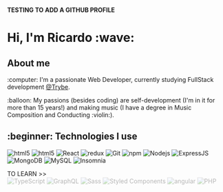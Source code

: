 **TESTING TO ADD A GITHUB PROFILE** </br>

<h1>Hi, I'm Ricardo :wave:</h1>

<h2>About me</h2>
<p>:computer: I'm a passionate Web Developer, currently studying FullStack development <a href="https://github.com/betrybe">@Trybe</a>.</p>
<p>:balloon: My passions (besides coding) are self-development (I'm in it for more than 15 years!) and making music (I have a degree in Music Composition and Conducting :violin:).</p>

<h2>:beginner: Technologies I use</h2>
<p>
  <img alt="html5" src="https://img.shields.io/badge/-HTML5-E34F26?style=flat-square&logo=html5&logoColor=white" />
  <img alt="html5" src="https://img.shields.io/badge/-CSS-264de4?style=flat-square&logo=css3&logoColor=white" />
  <img alt="React" src="https://img.shields.io/badge/-React-45b8d8?style=flat-square&logo=react&logoColor=white" />
  <img alt="redux" src="https://img.shields.io/badge/-Redux-764ABC?style=flat-square&logo=redux&logoColor=white" />
  <img alt="Git" src="https://img.shields.io/badge/-Git-f34f29?style=flat-square&logo=git&logoColor=white" />
  <img alt="npm" src="https://img.shields.io/badge/-NPM-CB3837?style=flat-square&logo=npm&logoColor=white" />
  <img alt="Nodejs" src="https://img.shields.io/badge/-Nodejs-43853d?style=flat-square&logo=Node.js&logoColor=white" />
  <img alt="ExpressJS" src="https://img.shields.io/badge/-ExpressJS-whitesmoke?style=flat-square&logo=express&logoColor=gray" />
  <img alt="MongoDB" src="https://img.shields.io/badge/-MongoDB-13aa52?style=flat-square&logo=mongodb&logoColor=white" />
  <img alt="MySQL" src="https://img.shields.io/badge/-MySQL-00758f?style=flat-square&logo=mysql&logoColor=white" />
  <img alt="Insomnia" src="https://img.shields.io/badge/-Insomnia-5849BE?style=flat-square&logo=insomnia&logoColor=white" />
  
  
  
  TO LEARN >></br>
  <img alt="TypeScript" src="https://img.shields.io/badge/-TypeScript-007ACC?style=flat-square&logo=typescript&logoColor=white" style="opacity: 0.3" />
  <img alt="GraphQL" src="https://img.shields.io/badge/-GraphQL-E10098?style=flat-square&logo=graphql&logoColor=white" style="opacity: 0.3" />
  <img alt="Sass" src="https://img.shields.io/badge/-Sass-CC6699?style=flat-square&logo=sass&logoColor=white" style="opacity: 0.3" />
  <img alt="Styled Components" src="https://img.shields.io/badge/-Styled_Components-db7092?style=flat-square&logo=styled-components&logoColor=white" style="opacity: 0.3" />
  <img alt="angular" src="https://img.shields.io/badge/-Angular-DD0031?style=flat-square&logo=angular&logoColor=white" style="opacity: 0.3" />
  <img alt="PHP" src="https://img.shields.io/badge/-PHP-474A8A?style=flat-square&logo=PHP&logoColor=white" style="opacity: 0.3" />

</p>

<!-- 
[![Anurag's GitHub stats](https://github-readme-stats.vercel.app/api?username=ricardorosa-dev)](https://github.com/ricardorosa-dev/github-readme-stats) -->
